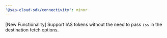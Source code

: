 ```yaml
---
'@sap-cloud-sdk/connectivity': minor
---
```


[New Functionality] Support IAS tokens without the need to pass `iss` in the destination fetch options.
